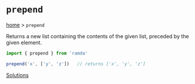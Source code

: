 # `prepend`

[home](../README.md) &gt; `prepend`

Returns a new list containing the contents of the given list, preceded by the given element.

```js
import { prepend } from 'ramda'

prepend('x', ['y', 'z'])   // returns ['x', 'y', 'z']
```

[Solutions](./solutions.md)
